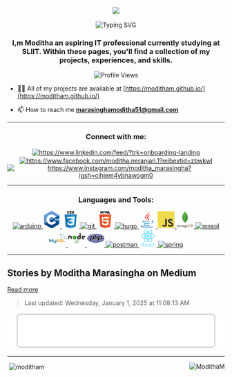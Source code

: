 <p align="center" ><img  src = "https://user-images.githubusercontent.com/74038190/212749171-b84692a8-2b04-4e3b-93ca-ac14705da224.gif" width = 250px></p>
<p align="center" ><img src="https://readme-typing-svg.demolab.com?font=Sans-serif&weight=900&size=32&pause=1000&color=000000&center=true&vCenter=true&width=558&height=49&lines=Hi+%F0%9F%91%8B%2C+I'm+Moditha+Marasingha;I'm+a+Software+Engineer;I'm+a+Backend+Developer" alt="Typing SVG" /></p>
<h3 align="center">I,m Moditha an aspiring IT professional currently studying at SLIIT. Within these pages, you'll find a collection of my projects, experiences, and skills.</h3>
<div id="header" align="center">
  <img src="https://komarev.com/ghpvc/?username=ModithaM&style=for-the-badge&color=blue" alt="Profile Views"/>
</div>

- 👨‍💻 All of my projects are available at [https://moditham.github.io/](https://moditham.github.io/)

- 📫 How to reach me **marasinghamoditha51@gmail.com**
<hr>
<h3 align="center">Connect with me:</h3>
<p align="center">
<a href="https://www.linkedin.com/feed/?trk=onboarding-landing" target="blank"><img align="center" src="https://raw.githubusercontent.com/rahuldkjain/github-profile-readme-generator/master/src/images/icons/Social/linked-in-alt.svg" alt="https://www.linkedin.com/feed/?trk=onboarding-landing" height="30" width="40" /></a>
<a href="https://www.facebook.com/moditha.neranjan.1?mibextid=zbwkwl" target="blank"><img align="center" src="https://raw.githubusercontent.com/rahuldkjain/github-profile-readme-generator/master/src/images/icons/Social/facebook.svg" alt="https://www.facebook.com/moditha.neranjan.1?mibextid=zbwkwl" height="30" width="40" /></a>
<a href="https://www.instagram.com/moditha_marasingha?igsh=cjhjem4ybnawogm0" target="blank"><img align="center" src="https://raw.githubusercontent.com/rahuldkjain/github-profile-readme-generator/master/src/images/icons/Social/instagram.svg" alt="https://www.instagram.com/moditha_marasingha?igsh=cjhjem4ybnawogm0" height="30" width="40" /></a>
</p>
<hr>
<h3 align="center">Languages and Tools:</h3>
<p align="center"> <a href="https://www.arduino.cc/" target="_blank" rel="noreferrer"> <img src="https://cdn.worldvectorlogo.com/logos/arduino-1.svg" alt="arduino" width="40" height="40"/> </a> <a href="https://www.w3schools.com/cpp/" target="_blank" rel="noreferrer"> <img src="https://raw.githubusercontent.com/devicons/devicon/master/icons/cplusplus/cplusplus-original.svg" alt="cplusplus" width="40" height="40"/> </a> <a href="https://www.w3schools.com/css/" target="_blank" rel="noreferrer"> <img src="https://raw.githubusercontent.com/devicons/devicon/master/icons/css3/css3-original-wordmark.svg" alt="css3" width="40" height="40"/> </a> <a href="https://git-scm.com/" target="_blank" rel="noreferrer"> <img src="https://www.vectorlogo.zone/logos/git-scm/git-scm-icon.svg" alt="git" width="40" height="40"/> </a> <a href="https://www.w3.org/html/" target="_blank" rel="noreferrer"> <img src="https://raw.githubusercontent.com/devicons/devicon/master/icons/html5/html5-original-wordmark.svg" alt="html5" width="40" height="40"/> </a> <a href="https://gohugo.io/" target="_blank" rel="noreferrer"> <img src="https://api.iconify.design/logos-hugo.svg" alt="hugo" width="40" height="40"/> </a> <a href="https://www.java.com" target="_blank" rel="noreferrer"> <img src="https://raw.githubusercontent.com/devicons/devicon/master/icons/java/java-original.svg" alt="java" width="40" height="40"/> </a> <a href="https://developer.mozilla.org/en-US/docs/Web/JavaScript" target="_blank" rel="noreferrer"> <img src="https://raw.githubusercontent.com/devicons/devicon/master/icons/javascript/javascript-original.svg" alt="javascript" width="40" height="40"/> </a> <a href="https://www.mongodb.com/" target="_blank" rel="noreferrer"> <img src="https://raw.githubusercontent.com/devicons/devicon/master/icons/mongodb/mongodb-original-wordmark.svg" alt="mongodb" width="40" height="40"/> </a> <a href="https://www.microsoft.com/en-us/sql-server" target="_blank" rel="noreferrer"> <img src="https://www.svgrepo.com/show/303229/microsoft-sql-server-logo.svg" alt="mssql" width="40" height="40"/> </a> <a href="https://www.mysql.com/" target="_blank" rel="noreferrer"> <img src="https://raw.githubusercontent.com/devicons/devicon/master/icons/mysql/mysql-original-wordmark.svg" alt="mysql" width="40" height="40"/> </a> <a href="https://nodejs.org" target="_blank" rel="noreferrer"> <img src="https://raw.githubusercontent.com/devicons/devicon/master/icons/nodejs/nodejs-original-wordmark.svg" alt="nodejs" width="40" height="40"/> </a> <a href="https://www.php.net" target="_blank" rel="noreferrer"> <img src="https://raw.githubusercontent.com/devicons/devicon/master/icons/php/php-original.svg" alt="php" width="40" height="40"/> </a> <a href="https://postman.com" target="_blank" rel="noreferrer"> <img src="https://www.vectorlogo.zone/logos/getpostman/getpostman-icon.svg" alt="postman" width="40" height="40"/> </a> <a href="https://reactjs.org/" target="_blank" rel="noreferrer"> <img src="https://raw.githubusercontent.com/devicons/devicon/master/icons/react/react-original-wordmark.svg" alt="react" width="40" height="40"/> </a> <a href="https://spring.io/" target="_blank" rel="noreferrer"> <img src="https://www.vectorlogo.zone/logos/springio/springio-icon.svg" alt="spring" width="40" height="40"/> </a> </p>
<hr>

<!-- blog-post-list:start -->
## Stories by Moditha Marasingha on Medium

[Read more](https://medium.com/@moditham?source=rss-bc497992898e------2)
> Last updated: Wednesday, January 1, 2025 at 11:08:13 AM

[![How I Made My Portfolio Website](https://raw.githubusercontent.com/ModithaM/ModithaM/main/blog-post-list-output/Stories_by_Moditha_Marasingha_on_Medium/How_I_Made_My_Portfolio_Website.svg)](https://medium.com/@moditham/how-i-made-my-portfolio-website-07205eb58e50?source=rss-bc497992898e------2)


<!-- blog-post-list:end -->

<hr>
<p><img align="right" src="https://github-readme-stats.vercel.app/api/top-langs?username=ModithaM&show_icons=true&locale=en&layout=compact" alt="ModithaM" /></p>

<p>&nbsp;<img align="center" src="https://github-readme-stats.vercel.app/api?username=ModithaM&show_icons=true&locale=en" alt="moditham" /></p>
